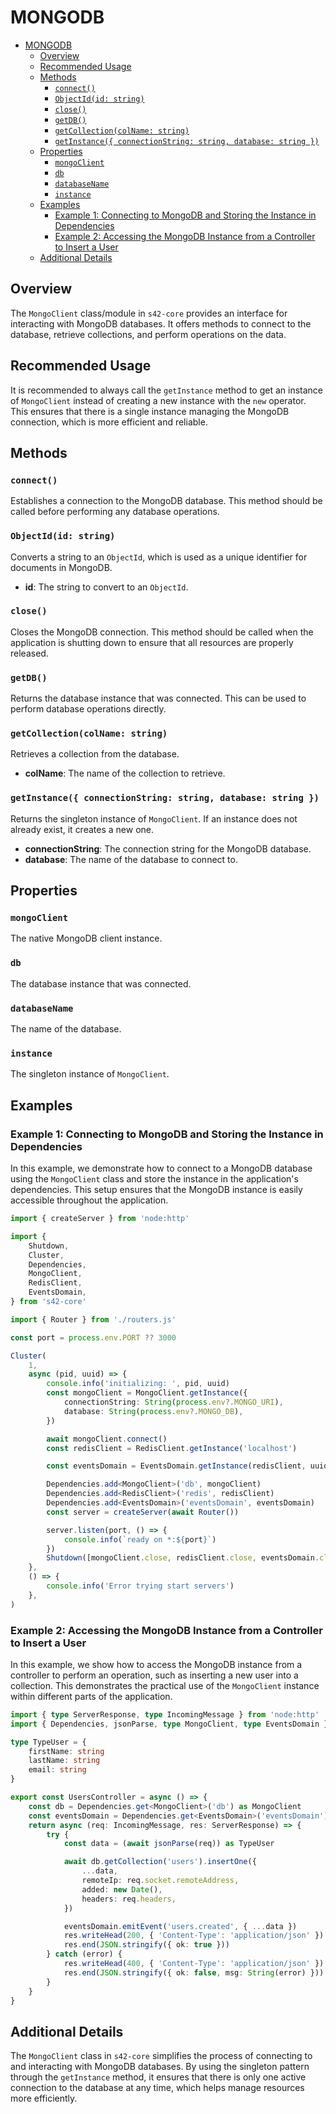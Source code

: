 # MONGODB

- [MONGODB](#mongodb)
	- [Overview](#overview)
	- [Recommended Usage](#recommended-usage)
	- [Methods](#methods)
		- [`connect()`](#connect)
		- [`ObjectId(id: string)`](#objectidid-string)
		- [`close()`](#close)
		- [`getDB()`](#getdb)
		- [`getCollection(colName: string)`](#getcollectioncolname-string)
		- [`getInstance({ connectionString: string, database: string })`](#getinstance-connectionstring-string-database-string-)
	- [Properties](#properties)
		- [`mongoClient`](#mongoclient)
		- [`db`](#db)
		- [`databaseName`](#databasename)
		- [`instance`](#instance)
	- [Examples](#examples)
		- [Example 1: Connecting to MongoDB and Storing the Instance in Dependencies](#example-1-connecting-to-mongodb-and-storing-the-instance-in-dependencies)
		- [Example 2: Accessing the MongoDB Instance from a Controller to Insert a User](#example-2-accessing-the-mongodb-instance-from-a-controller-to-insert-a-user)
	- [Additional Details](#additional-details)


## Overview

The `MongoClient` class/module in `s42-core` provides an interface for interacting with MongoDB databases. It offers methods to connect to the database, retrieve collections, and perform operations on the data.

## Recommended Usage

It is recommended to always call the `getInstance` method to get an instance of `MongoClient` instead of creating a new instance with the `new` operator. This ensures that there is a single instance managing the MongoDB connection, which is more efficient and reliable.

## Methods

### `connect()`

Establishes a connection to the MongoDB database. This method should be called before performing any database operations.

### `ObjectId(id: string)`

Converts a string to an `ObjectId`, which is used as a unique identifier for documents in MongoDB.

- **id**: The string to convert to an `ObjectId`.

### `close()`

Closes the MongoDB connection. This method should be called when the application is shutting down to ensure that all resources are properly released.

### `getDB()`

Returns the database instance that was connected. This can be used to perform database operations directly.

### `getCollection(colName: string)`

Retrieves a collection from the database.

- **colName**: The name of the collection to retrieve.

### `getInstance({ connectionString: string, database: string })`

Returns the singleton instance of `MongoClient`. If an instance does not already exist, it creates a new one.

- **connectionString**: The connection string for the MongoDB database.
- **database**: The name of the database to connect to.

## Properties

### `mongoClient`

The native MongoDB client instance.

### `db`

The database instance that was connected.

### `databaseName`

The name of the database.

### `instance`

The singleton instance of `MongoClient`.


## Examples

### Example 1: Connecting to MongoDB and Storing the Instance in Dependencies

In this example, we demonstrate how to connect to a MongoDB database using the `MongoClient` class and store the instance in the application's dependencies. This setup ensures that the MongoDB instance is easily accessible throughout the application.


```typescript
import { createServer } from 'node:http'

import {
	Shutdown,
	Cluster,
	Dependencies,
	MongoClient,
	RedisClient,
	EventsDomain,
} from 's42-core'

import { Router } from './routers.js'

const port = process.env.PORT ?? 3000

Cluster(
	1,
	async (pid, uuid) => {
		console.info('initializing: ', pid, uuid)
		const mongoClient = MongoClient.getInstance({
			connectionString: String(process.env?.MONGO_URI),
			database: String(process.env?.MONGO_DB),
		})

		await mongoClient.connect()
		const redisClient = RedisClient.getInstance('localhost')

		const eventsDomain = EventsDomain.getInstance(redisClient, uuid)

		Dependencies.add<MongoClient>('db', mongoClient)
		Dependencies.add<RedisClient>('redis', redisClient)
		Dependencies.add<EventsDomain>('eventsDomain', eventsDomain)
		const server = createServer(await Router())

		server.listen(port, () => {
			console.info(`ready on *:${port}`)
		})
		Shutdown([mongoClient.close, redisClient.close, eventsDomain.close])
	},
	() => {
		console.info('Error trying start servers')
	},
)

```

### Example 2: Accessing the MongoDB Instance from a Controller to Insert a User

In this example, we show how to access the MongoDB instance from a controller to perform an operation, such as inserting a new user into a collection. This demonstrates the practical use of the `MongoClient` instance within different parts of the application.

```typescript
import { type ServerResponse, type IncomingMessage } from 'node:http'
import { Dependencies, jsonParse, type MongoClient, type EventsDomain } from 's42-core'

type TypeUser = {
	firstName: string
	lastName: string
	email: string
}

export const UsersController = async () => {
	const db = Dependencies.get<MongoClient>('db') as MongoClient
	const eventsDomain = Dependencies.get<EventsDomain>('eventsDomain') as EventsDomain
	return async (req: IncomingMessage, res: ServerResponse) => {
		try {
			const data = (await jsonParse(req)) as TypeUser

			await db.getCollection('users').insertOne({
				...data,
				remoteIp: req.socket.remoteAddress,
				added: new Date(),
				headers: req.headers,
			})

			eventsDomain.emitEvent('users.created', { ...data })
			res.writeHead(200, { 'Content-Type': 'application/json' })
			res.end(JSON.stringify({ ok: true }))
		} catch (error) {
			res.writeHead(400, { 'Content-Type': 'application/json' })
			res.end(JSON.stringify({ ok: false, msg: String(error) }))
		}
	}
}

```

## Additional Details

The `MongoClient` class in `s42-core` simplifies the process of connecting to and interacting with MongoDB databases. By using the singleton pattern through the `getInstance` method, it ensures that there is only one active connection to the database at any time, which helps manage resources more efficiently.
